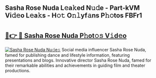 ## Sasha Rose Nuda L𝚎a𝚔ed N𝚞𝚍e - Part-kVM Vi𝚍𝚎o L𝚎a𝚔s - H𝚘𝚝 O𝚗𝚕yf𝚊ns P𝚑𝚘tos FBFr1

# <h2><a href="http://kfafkh.oniu.top/?m=Sasha+Rose+Nuda">🔗👉 🔴 Sasha Rose Nuda P𝚑ot𝚘𝚜 V𝚒d𝚎o</a></h2>

[![Sasha Rose Nuda Nu𝚍e𝚜](https://i.imgur.com/0qMVB7G.gif)](http://kfafkh.oniu.top/?m=Sasha+Rose+Nuda)
Social media influencer Sasha Rose Nuda, famed for publishing dance and lifestyle information, featuring presentations and blogs. Innovative director Sasha Rose Nuda, famed for their remarkable abilities and achievements in guiding film and theater productions.  
